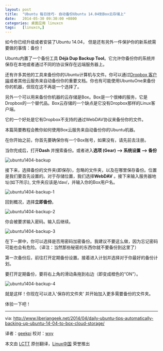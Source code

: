 ```yaml
---
layout: post
title:	"Ubuntu 每日技巧- 自动备份Ubuntu 14.04到Box云存储上"
date:	2014-05-30 09:30:00 +0800 
categories:	桌面应用 linuxcn 
tags:	[linuxcn,]
---
```



如今你已经升级或者安装了Ubuntu 14.04， 但是还有另外一件保护你的新系统需要做的事情：备份！


Ubuntu内置了一个备份工具 **Déjà Dup Backup Tool**。它允许你备份你的系统并保存在本地或者通过不同的协议保存在远端服务器上。


还有许多其他的工具来备份你的Ubuntu计算机与文件。你可以通过[Dropbox 客户端](http://www.liberiangeek.net/2014/04/daily-ubuntu-tips-get-dropbox-installed-in-ubuntu-14-04-trusty-tahr/)或者其他云服务来自动备份你的重要文档。你也有可能使用UbuntuOne来备份你的机器，但现在这不再是一个选择了。


另外一个可以用来备份你机器的云存储是Box。Box是一个很棒的服务，它是Dropbox的一个替代品。Box云存储的一个缺点是它没有Dropbox那样的Linux客户端。


它的一个好处是它有Dropbox不支持的通过WebDAV协议来备份你的文件。


本篇简要教程会教你如何使用Box云服务来自动备份你的Ubuntu机器。


在你开始之前，你首先要确保你有一个Box账号，如果没有，请先前去注册。


当你完成后，打开**Dash** 并搜索备份。或者进入**选项 (Gear) –> 系统设置 –> 备份**


![ubuntu1404-backup](/Asserts/Images//attachment/album/201405/29/232037qjlppmbvmml0p300.png)


接下来，选择备份的文件夹(即保存)，忽略的文件夹，以及在哪里保存备份。位置是我们要首先设置的。对于存储位置，我们选择**WebDAV** 。接下来输入服务器地址(如下所示), 文件夹应该是/dav/，并输入你的Box用户名。


![ubuntu1404-backup-1](/Asserts/Images//attachment/album/201405/29/232037vqq7q12x8qwxbobx.png)


回到概况，选择**立即备份**。


![ubuntu1404-backup-2](/Asserts/Images//attachment/album/201405/29/232038slyll7qb3yh3qy33.png)


你会被要求输入密码。输入后继续。


![ubuntu1404-backup-3](/Asserts/Images//attachment/album/201405/29/232038b64zvvzt9bz4ihbu.png)


在下一屏中，你可以选择是否用密码加密备份。我建议不要这么做，因为忘记密码可能也会有危险。（译注：当然那些秘密的东西你就不要备份到这里了）


第一次备份后，前往打开定期备份设置。接着进入计划并选择对于你最好的备份计划。


要打开定期备份，要将右上角的滑动条拖到右边（即变成橙色的“ON”）。


![ubuntu1404-backup-4](/Asserts/Images//attachment/album/201405/29/232038qxcrtigttcca1wgh.png)


就是这样！你现在可以进入'保存的文件夹' 并开始加入更多需要备份的文件夹。


体验一下吧！




---


via: <http://www.liberiangeek.net/2014/04/daily-ubuntu-tips-automatically-backing-up-ubuntu-14-04-to-box-cloud-storage/>


译者：[geekpi](https://github.com/geekpi) 校对：[wxy](https://github.com/wxy)


本文由 [LCTT](https://github.com/LCTT/TranslateProject) 原创翻译，[Linux中国](http://linux.cn/) 荣誉推出
